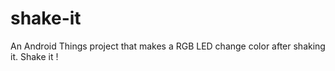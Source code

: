 # shake-it
An Android Things project that makes a RGB LED change color after shaking it. Shake it !
